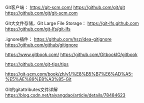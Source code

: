 Git客户端：
https://git-scm.com/
https://github.com/git/git
https://github.com/git/git-scm.com


Git大文件存储，Git Large File Storage：
https://git-lfs.github.com
https://github.com/git-lfs/git-lfs



.ignore插件：
https://github.com/hsz/idea-gitignore
https://github.com/github/gitignore


https://www.gitbook.com/
https://github.com/GitbookIO/gitbook

https://github.com/git-tips/tips

https://git-scm.com/book/zh/v1/%E8%B5%B7%E6%AD%A5-%E5%AE%89%E8%A3%85-Git


Git的gitattributes文件详解
https://blog.csdn.net/taiyangdao/article/details/78484623



